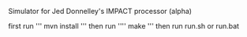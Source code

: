 Simulator for Jed Donnelley's IMPACT processor (alpha)

first run
'''
mvn install
'''
then run
''''
make
'''
then run run.sh or run.bat
